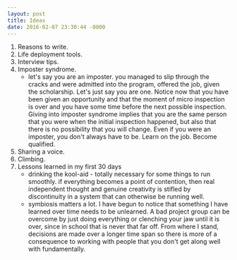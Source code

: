 ```yaml
---
layout: post
title: Ideas
date: 2016-02-07 23:30:44 -0800
---
```


1. Reasons to write.
2. Life deployment tools.
3. Interview tips.
4. Imposter syndrome.
    - let's say you are an imposter. you managed to slip through the cracks
      and were admitted into the program, offered the job, given the
      scholarship. Let's just say you are one. Notice now that you have been
      given an opportunity and that the moment of micro inspection is over and
      you have some time before the next possible inspection. Giving into
      imposter syndrome implies that you are the same person that you were when
      the initial inspection happened, but also that there is no possibility
      that you will change. Even if you were an imposter, you don't always have
      to be. Learn on the job. Become qualified.
5. Sharing a voice.
6. Climbing.
7. Lessons learned in my first 30 days
    - drinking the kool-aid - totally necessary for some things to run smoothly.
      if everything becomes a point of contention, then real independent thought
          and genuine creativity is stifled by discontinuity in a system that
          can otherwise be running well.
    - symbiosis matters a lot. I have begun to notice that something I have
      learned over time needs to be unlearned. A bad project group can be
      overcome by just doing everything or clenching your jaw until it is over,
      since in school that is never that far off. From where I stand, decisions
      are made over a longer time span so there is more of a consequence to
      working with people that you don't get along well with fundamentally.
